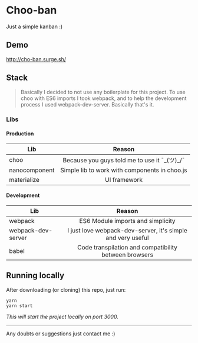# Choo-ban
Just a simple kanban :)

## Demo
http://cho-ban.surge.sh/

## Stack
> Basically I decided to not use any boilerplate for this project. To use choo with ES6 imports I took webpack, and to help the development process I used webpack-dev-server. Basically that's it.

### Libs

#### Production
| Lib        | Reason           |
| ------------- |:-------------:|
| choo | Because you guys told me to use it ¯\_(ツ)_/¯ |
| nanocomponent | Simple lib to work with components in choo.js |
| materialize | UI framework |

#### Development 
| Lib        | Reason           |
| ------------- |:-------------:|
| webpack | ES6 Module imports and simplicity |
| webpack-dev-server | I just love webpack-dev-server, it's simple and very useful |
| babel | Code transpilation and compatibility between browsers |

## Running locally
After downloading (or cloning) this repo, just run:
```
yarn
yarn start
```
_This will start the project locally on port 3000._

___

Any doubts or suggestions just contact me :)